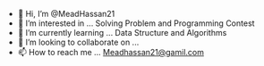 - 👋 Hi, I’m @MeadHassan21
- 👀 I’m interested in ... Solving Problem and Programming Contest 
- 🌱 I’m currently learning ... Data Structure and Algorithms 
- 💞️ I’m looking to collaborate on ...
- 📫 How to reach me ... Meadhassan21@gamil.com

<!---
MeadHassan21/MeadHassan21 is a ✨ special ✨ repository because its `README.md` (this file) appears on your GitHub profile.
You can click the Preview link to take a look at your changes.
--->

